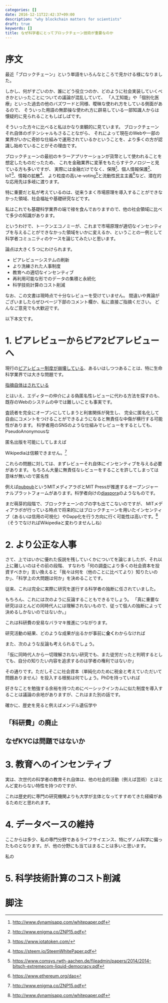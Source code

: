 ```yaml
---
categories: []
date: 2016-12-11T22:42:37+09:00
description: "why blockchain matters for scientists"
draft: true
keywords: []
title: なぜ科学者にとってブロックチェーン技術が重要なのか
---
```



# 序文

最近「ブロックチェーン」という単語をいろんなところで見かける様になりました。

しかし、何がすごいのか、誰にどう役立つのか、どのように社会実装していくべきかといったことについての議論が混乱していて、
「人工知能」や「個別化医療」といった過去の他のバズワードと同様、曖昧な使われ方をしている側面があるので、
そういった用語の無節操な使われ方に辟易している一部知識人からは懐疑的に見られることもしばしばです。

そういった方々に比べると私はかなり楽観的に見ています。
ブロックチェーンそれ自体のポテンシャルもさることながら、
それによって現在のWebや一部の業界がいかに奇妙な仕組みで運用されているかということを、より多くの方が認識し始めていることがその理由です。

ブロックチェーンの最初のキラーアプリケーションが貨幣として使われることを想定したものだったため、
これを金融業界に変革をもたらすテクノロジーと見ている方も多いですが、
実際には金融だけでなく、保険[^1]、個人情報保護[^2]、IoT[^3]、情報の拡散[^4]、
より粒度の高いe-voting[^5]と流動性民主主義[^6]など、潜在的な応用先は多岐に渡ります。

特に重要だと私が考えているのは、従来うまく市場原理を導入することができなかった領域、社会福祉や基礎研究などです。

私はこれでも基礎科学業界の端で禄を食んでおりますので、他の社会領域に比べて多少の知識があります。

というわけで、トークンエコノミーが、これまで市場原理が適切なインセンティブを与えることができなかった領域をいかに変えるか、ということの一例として
科学者コミュニティのケースを論じてみたいと思います。

論点は大きく５つにわけられます。

* ピアレビューシステムの刷新
* より洗練された人事制度
* 教育への適切なインセンティブ
* 再利用可能な形でのデータの集積と永続化
* 科学技術計算のコスト削減

なお、この文書は現時点で十分なレビューを受けていません。
間違いや異論がございましたらぜひページ下部のコメント欄か、私に直接ご指摘ください。
どんなご意見でも大歓迎です。

以下本文です。


# 1. ピアレビューからピア2ピアレビューへ

現行の[ピアレビュー制度が崩壊している](http://biomedcircus.com/research_02_54.html)、あるいはしつつあることは、特に生命科学業界では大きな問題です。

[指摘自体はされている](http://time.com/81388/is-the-peer-review-process-for-scientific-papers-broken/)

とはいえ、エディターの仲介による偽匿名性レビューに代わる方法を探すのも、既存のWebのシステムの中では難しいことも事実です。

査読者を完全にオープンにしてしまうと利害関係が発生し、
完全に匿名化して自由にコメントをつけることができるようになると無責任な中傷が横行する可能性があります。
科学者用のSNSのような仕組みでレビューをするとしても、PseudoAnonymousな

匿名出版を可能にしてしまえば

Wikipediaは信頼できません。[^2]

これらの問題に対しては、まずレビューそれ自体にインセンティブを与える必要があります。
もちろん大量に無責任なレビューをすることを許してしまっては意味が無いので匿名性

例えば[pubpub][pubpub]というMITメディアラボとMIT Pressが推進するオープンジャーナルプラットフォームがあります。科学者向けの[diaspora](https://en.wikipedia.org/wiki/Diaspora_(social_network))のようなものです。

まだ萌芽的段階で、ブロックチェーンのブの字も出てこないのですが、
MITメディアラボが行っている時点で将来的にはブロックチェーンを用いたインセンティブ（あるいは信用の可視化）やDapp化を行う方向に行く可能性は高いです。[^1]
（そうでなければWikipediaと変わりませんしね）

# 2. より公正な人事

さて、上ではいかに優れた仮説を残していくかについてを論じましたが、それ以上に難しいのはその前の段階、
すなわち「何の調査により多くの社会資本を投資すべきか」言い換えると「我々は何を（他のことに比べてより）知りたいのか」、「科学上の大問題は何か」を決めることです。

従来、これは完全に実際に研究を遂行する科学者の独断に任されていました。

もちろん、これには次のように反論することもできるでしょう。
「真に重要な研究はほとんどの同時代人には理解されないもので、従って個人の独断によって決めるしかないのではないか。」

これは科研費の安易なバラマキ推進につながります。

研究活動の結果、どのような成果が出るかが事前に**全く**わからなければ

また、次のような反論も考えられるでしょう。

「仮に同時代人から一切理解されない研究でも、また徒労だったと判明するとしても、自分の知りたい内容を追求するのは学者の権利ではないか」

その通りです。ただしそこに社会資本（単純化のために税金と考えていただいて問題ありません）を投入する根拠は何でしょう。PhDを持っていれば

好きなことを勉強する余裕を持つためにベーシックインカムに似た制度を導入することは議論の余地がありますが、これはまた別の話です。

確かに、歴史を見ると例えばメンデル遺伝学や

## 「科研費」の廃止

## なぜKYCは問題ではないか

# 3. 教育へのインセンティブ

実は、次世代の科学者の教育それ自体は、他の社会的活動（例えば芸術）とほとんど変わらない特性を持つのですが、

これは歴史的に専門の研究機関よりも大学が主体となってすすめてきた経緯があるためだと思われます。


# 4. データベースの維持

ここからは多少、私の専門分野であるライフサイエンス、特にゲノム科学に偏ったものとなります。が、他の分野にも当てはまることは多いと思います。

私の

# 5. 科学技術計算のコスト削減


# 脚注

[^1]: http://www.dynamisapp.com/whitepaper.pdf
[^2]: http://www.enigma.co/ZNP15.pdf
[^4]: https://steem.io/SteemWhitePaper.pdf
[^5]: https://www.comsys.rwth-aachen.de/fileadmin/papers/2014/2014-bitsch-extremecom-liquid-democracy.pdf
[^3]: https://www.iotatoken.com/
[^6]: https://www.ethereum.org/dao

[^1]: メディアラボには[暗号通貨イニシアティブが存在しますし](https://www.media.mit.edu/research/highlights/media-lab-digital-currency-initiative)[所長の伊藤穰一はブロックチェーン業界の代表的な論客](https://joi.ito.com/jp/archives/2016/06/16/005601.html)です。
[^2]: http://www.findingdulcinea.com/news/education/2010/march/The-Top-10-Reasons-Students-Cannot-Cite-or-Rely-on-Wikipedia.html

[pubpub]: https://www.pubpub.org/
